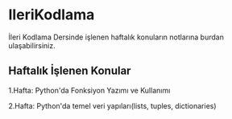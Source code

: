# IleriKodlama
İleri Kodlama Dersinde işlenen haftalık konuların notlarına burdan ulaşabilirsiniz.
## Haftalık İşlenen Konular
1.Hafta: Python'da Fonksiyon Yazımı ve Kullanımı

2.Hafta: Python'da temel veri yapıları(lists, tuples, dictionaries)
